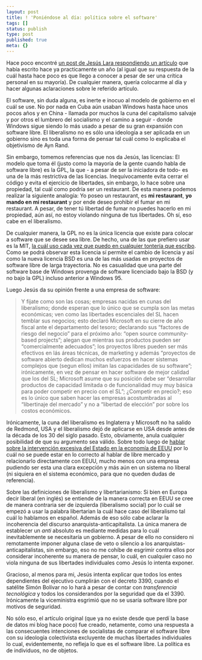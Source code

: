 ```yaml
---
layout: post
title: ! 'Poniéndose al día: política sobre el software'
tags: []
status: publish
type: post
published: true
meta: {}
---
```

Hace poco encontré <a href="http://209.85.173.104/search?q=cache:riZA1pm8NGMJ:www.jesuslara.com.ve/blog/2007/11/05/plenitud-de-libertades-respuesta-a-ghostbar-i-parte&hl=en&client=opera&strip=1">un post de Jesús Lara respondiendo un artículo</a> que había escrito hace ya practicamente un año (al igual que su respuesta de la cuál hasta hace poco es que llego a conocer a pesar de ser una crítica personal en su mayoría). De cualquier manera, quería colocarme al día y hacer algunas aclaraciones sobre le referido artículo.

El software, sin duda alguna, es inerte e inocuo al modelo de gobierno en el cuál se use. No por nada en Cuba aún usaban Windows hasta hace unos pocos años y en China - llamada por muchos la cuna del capitalismo salvaje y por otros el lumbrero del socialismo y el camino a seguir - donde Windows sigue siendo lo más usado a pesar de su gran expansión con software libre. El liberalismo no es sólo una ideología a ser aplicada en un gobierno sino es toda una forma de pensar tal cuál como lo explicaba el objetivismo de Ayn Rand.

Sin embargo, tomemos referencias que nos da Jesús, las licencias: El modelo que toma él (justo como la mayoría de la gente cuando habla de software libre) es la GPL, la que - a pesar de ser la iniciadora de todo- es una de la más restrictiva de las licencias. Inequívocamente evita cerrar el código y evita el ejercicio de libertades, sin embargo, lo hace sobre una propiedad, tal cuál como podría ser un restaurant. De esta manera podemos realizar la siguiente analogía: Yo poseo un restaurant, es <strong>mi restaurant</strong>, <strong>yo mando en mi restaurant</strong> y por ende deseo prohibir el fumar en mi restaurant. A pesar, de tener tú libertad de fumar no puedes hacerlo en mi propiedad, aún así, no estoy violando ninguna de tus libertades. Oh sí, eso cabe en el liberalismo.

De cualquier manera, la GPL no es la única licencia que existe para colocar a software que se desee sea libre. De hecho, una de las que prefiero usar es la MIT, <a href="http://git.rivco.info/?p=unet/2008-1/code-cc/14-trees.git;a=blob;f=COPYING;h=59f73cfe6a09c6561ddeb64eb050a4add99792d1;hb=HEAD">la cuál uso cada vez que puedo en cualquier tontería que escribo</a>. Como se podrá observar esta licencia sí permite el cambio de licencia y así como la nueva licencia BSD es una de las más usadas en proyectos de software libre de larga trayectoria. No es casualidad que una parte del software base de Windows provenga de software licenciado bajo la BSD (y no bajo la GPL) incluso anterior a Windows 95.

Luego Jesús da su opinión frente a una empresa de software:
<blockquote>Y fijate como son las cosas; empresas nacidas en cunas del liberalismo; donde esperan que lo único que se cumpla son las metas económicas; ven como las libertades escenciales del SL hacen temblar sus negocios; esto declaró Microsoft en su cierre de año fiscal ante el departamento del tesoro; declarando sus “factores de riesgo del negocio” para el próximo año:
“open source community-based projects”; alegan que mientras sus productos pueden ser “comercialmente adecuados”; los proyectos libres pueden ser más efectivos en lás áreas técnicas, de marketing y además “proyectos de software abierto dedican muchos esfuerzos en hacer sistemas complejos que (segun ellos) imitan las capacidades de su software”; irónicamente, en vez de pensar en hacer software de mejor calidad que los del SL; Microsoft asume que su posición debe ser “desarrollar productos de capacidad limitada o de funcionalidad muy muy básica para poder competir en precio con el SL”; ¿Competir en precio?; eso es lo único que saben hacer las empresas acostumbradas al “libertinaje del mercado” y no a “libertad de elección” por sobre los costos económicos.</blockquote>
Irónicamente, la cuna del liberalismo es Inglaterra y Microsoft no ha salido de Redmond, USA y el liberalismo dejó de aplicarse en USA desde antes de la década de los 30 del siglo pasado. Esto, obviamente, anula cualquier posibilidad de que su argumento sea válido. Sobre todo luego de <a href="http://ghostbar.ath.cx/node/45">hablar sobre la intervención excesiva del Estado en la economía de EEUU</a> por lo cuál no se puede estar en lo correcto al hablar de libre mercado y relacionarlo directamente con EEUU, mucho menos con una empresa pudiendo ser esta una clara excepción y más aún en un sistema no liberal (ni siquiera en el sistema económico, para que no queden dudas de referencia).

Sobre las definiciones de liberalismo y libertarianismo: Si bien en Europa decir liberal (en inglés) se entiende de la manera correcta en EEUU se cree de manera contraria ser de izquierda (liberalismo social) por lo cuál se empezó a usar la palabra libertarian la cuál hace caso del liberalismo tal cuál lo hablamos en español. Además de eso sólo cabe aclarar la incoherencia del discurso anarquista-anticapitalista. La única manera de establecer un <em>anti</em> absoluto es mediante medidas para lo cuál inevitablemente se necesitaría un gobierno. A pesar de ello no considero ni remotamente imponer alguna clase de veto o silencio a los anarquistas-anticapitalistas, sin embargo, eso no me cohíbe de esgrimir contra ellos por considerar incoherente su manera de pensar, lo cuál, en cualquier caso no viola ninguna de sus libertades individuales como Jesús lo intenta exponer.

Gracioso, al menos para mi, Jesús intenta explicar que todos los entes dependientes del ejecutivo cumplirán con el decreto 3390, cuando el satélite Simón Bolívar no lo hará a pesar de contar con <em>transferencia tecnológica</em> y todos los considerandos por la seguridad que da el 3390. Irónicamente la viceministra esgrimió que no se usaría software libre por motivos de seguridad.

No sólo eso, el artículo original (que ya no existe desde que perdí la base de datos mi blog hace poco) fue creado, netamente, como una respuesta a las consecuentes intenciones de socialistas de comparar el software libre con su ideología colectivista excluyente de muchas libertades individuales lo cual, evidentemente, no refleja lo que es el software libre. La política es de individuos, no de objetos.
<!--break-->
